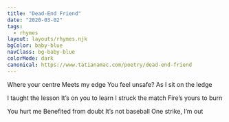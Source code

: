 ```yaml
---
title: "Dead-End Friend"
date: "2020-03-02"
tags:
  - rhymes
layout: layouts/rhymes.njk
bgColor: baby-blue
navClass: bg-baby-blue
colorMode: dark
canonical: https://www.tatianamac.com/poetry/dead-end-friend
---
```


Where your centre
Meets my edge
You feel unsafe?
As I sit on the ledge

I taught the lesson
It’s on you to learn
I struck the match
Fire’s yours to burn

You hurt me
Benefited from doubt
It’s not baseball
One strike, I’m out
